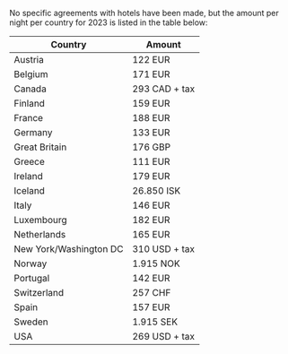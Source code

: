 No specific agreements with hotels have been made, but the amount per
night per country for 2023 is listed in the table below:

| Country                | Amount        |
|------------------------|---------------|
| Austria                | 122 EUR       |
| Belgium                | 171 EUR       |
| Canada                 | 293 CAD + tax |
| Finland                | 159 EUR       |
| France                 | 188 EUR       |
| Germany                | 133 EUR       |
| Great Britain          | 176 GBP       |
| Greece                 | 111 EUR       |
| Ireland                | 179 EUR       |
| Iceland                | 26.850 ISK    |
| Italy                  | 146 EUR       |
| Luxembourg             | 182 EUR       |
| Netherlands            | 165 EUR       |
| New York/Washington DC | 310 USD + tax |
| Norway                 | 1.915 NOK     |
| Portugal               | 142 EUR       |
| Switzerland            | 257 CHF       |
| Spain                  | 157 EUR       |
| Sweden                 | 1.915 SEK     |
| USA                    | 269 USD + tax |
